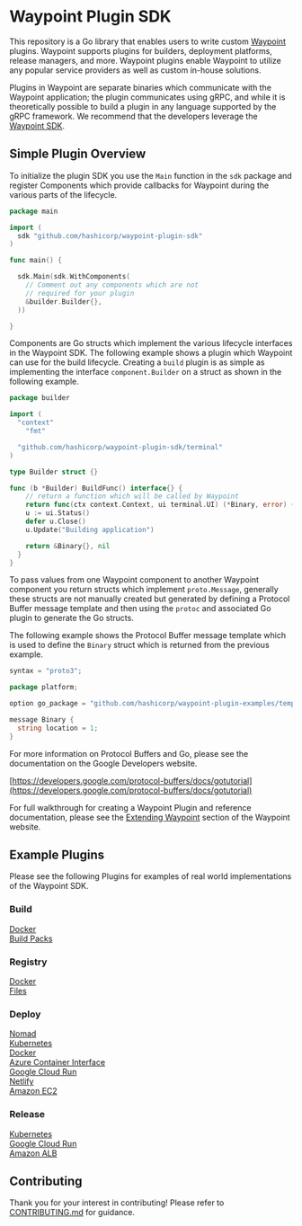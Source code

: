 # Waypoint Plugin SDK

This repository is a Go library that enables users to write custom [Waypoint](https://waypointproject.io) plugins.
Waypoint supports plugins for builders, deployment platforms, release managers, and more. Waypoint plugins enable
Waypoint to utilize any popular service providers as well as custom in-house solutions.

Plugins in Waypoint are separate binaries which communicate with the Waypoint application; the plugin communicates using
gRPC, and while it is theoretically possible to build a plugin in any language supported by the gRPC framework. We
recommend that the developers leverage the [Waypoint SDK](https://github.com/hashicorp/waypoint-plugin-sdk).

## Simple Plugin Overview

To initialize the plugin SDK you use the `Main` function in the `sdk` package and register Components which provide
callbacks for Waypoint during the various parts of the lifecycle.

```go
package main

import (
  sdk "github.com/hashicorp/waypoint-plugin-sdk"
)

func main() {

  sdk.Main(sdk.WithComponents(
  	// Comment out any components which are not
  	// required for your plugin
  	&builder.Builder{},
  ))

}
```

Components are Go structs which implement the various lifecycle interfaces in the Waypoint SDK. The following example
shows a plugin which Waypoint can use for the build lifecycle. Creating a `build` plugin is as simple as implementing
the interface `component.Builder` on a struct as shown in the following example.

```go
package builder

import (
  "context"
	"fmt"

  "github.com/hashicorp/waypoint-plugin-sdk/terminal"
)

type Builder struct {}

func (b *Builder) BuildFunc() interface{} {
	// return a function which will be called by Waypoint
	return func(ctx context.Context, ui terminal.UI) (*Binary, error) {
	u := ui.Status()
	defer u.Close()
	u.Update("Building application")

	return &Binary{}, nil
  }
}
```

To pass values from one Waypoint component to another Waypoint component you return structs which implement
`proto.Message`, generally these structs are not manually created but generated by defining a Protocol Buffer message
template and then using the `protoc` and associated Go plugin to generate the Go structs.

The following example shows the Protocol Buffer message template which is used to define the `Binary` struct which is
returned from the previous example.

```go
syntax = "proto3";

package platform;

option go_package = "github.com/hashicorp/waypoint-plugin-examples/template/builder";

message Binary {
  string location = 1;
}
```

For more information on Protocol Buffers and Go, please see the documentation on the Google Developers website.

[https://developers.google.com/protocol-buffers/docs/gotutorial](https://developers.google.com/protocol-buffers/docs/gotutorial)

For full walkthrough for creating a Waypoint Plugin and reference documentation, please see the
[Extending Waypoint](https://www.waypointproject.io/docs/extending-waypoint) section of the Waypoint website.


## Example Plugins

Please see the following Plugins for examples of real world implementations of the Waypoint SDK.

### Build
[Docker](https://github.com/hashicorp/waypoint/tree/main/builtin/docker/builder.go)  
[Build Packs](https://github.com/hashicorp/waypoint/tree/main/builtin/pack/builder.go)

### Registry
[Docker](https://github.com/hashicorp/waypoint/tree/main/builtin/docker/registry.go)  
[Files](https://github.com/hashicorp/waypoint/tree/main/builtin/files/registry.go)

### Deploy
[Nomad](https://github.com/hashicorp/waypoint/tree/main/builtin/nomad/platform.go)  
[Kubernetes](https://github.com/hashicorp/waypoint/tree/main/builtin/k8s/platform.go)  
[Docker](https://github.com/hashicorp/waypoint/tree/main/builtin/docker/platform.go)  
[Azure Container Interface](https://github.com/hashicorp/waypoint/tree/main/builtin/azure/aci/platform.go)  
[Google Cloud Run](https://github.com/hashicorp/waypoint/tree/main/builtin/google/cloudrun/platform.go)  
[Netlify](https://github.com/hashicorp/waypoint/tree/main/builtin/netlify/platform.go)  
[Amazon EC2](https://github.com/hashicorp/waypoint/tree/main/builtin/aws/ec2/platform.go)

### Release
[Kubernetes](https://github.com/hashicorp/waypoint/tree/main/builtin/k8s/releaser.go)  
[Google Cloud Run](https://github.com/hashicorp/waypoint/tree/main/builtin/google/cloudrun/releaser.go)  
[Amazon ALB](https://github.com/hashicorp/waypoint/tree/main/builtin/aws/alb/releaser.go)

## Contributing

Thank you for your interest in contributing! Please refer to [CONTRIBUTING.md](https://github.com/hashicorp/waypoint-plugin-sdk/blob/master/.github/CONTRIBUTING.md) for guidance.

